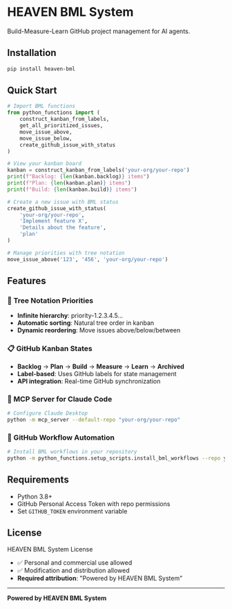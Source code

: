 # HEAVEN BML System

Build-Measure-Learn GitHub project management for AI agents.

## Installation

```bash
pip install heaven-bml
```

## Quick Start

```python
# Import BML functions
from python_functions import (
    construct_kanban_from_labels,
    get_all_prioritized_issues,
    move_issue_above,
    move_issue_below,
    create_github_issue_with_status
)

# View your kanban board
kanban = construct_kanban_from_labels('your-org/your-repo')
print(f"Backlog: {len(kanban.backlog)} items")
print(f"Plan: {len(kanban.plan)} items")
print(f"Build: {len(kanban.build)} items")

# Create a new issue with BML status
create_github_issue_with_status(
    'your-org/your-repo',
    'Implement feature X',
    'Details about the feature',
    'plan'
)

# Manage priorities with tree notation
move_issue_above('123', '456', 'your-org/your-repo')
```

## Features

### 🌳 Tree Notation Priorities
- **Infinite hierarchy**: priority-1.2.3.4.5...
- **Automatic sorting**: Natural tree order in kanban
- **Dynamic reordering**: Move issues above/below/between

### 📋 GitHub Kanban States
- **Backlog** → **Plan** → **Build** → **Measure** → **Learn** → **Archived**
- **Label-based**: Uses GitHub labels for state management
- **API integration**: Real-time GitHub synchronization

### 🤖 MCP Server for Claude Code
```bash
# Configure Claude Desktop
python -m mcp_server --default-repo "your-org/your-repo"
```

### 🔄 GitHub Workflow Automation
```bash
# Install BML workflows in your repository
python -m python_functions.setup_scripts.install_bml_workflows --repo your-org/your-repo
```

## Requirements

- Python 3.8+
- GitHub Personal Access Token with repo permissions
- Set `GITHUB_TOKEN` environment variable

## License

HEAVEN BML System License
- ✅ Personal and commercial use allowed
- ✅ Modification and distribution allowed
- **Required attribution**: "Powered by HEAVEN BML System"

---

**Powered by HEAVEN BML System**